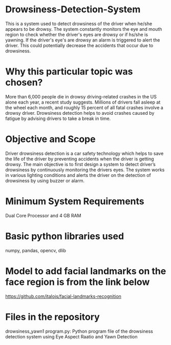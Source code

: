 # Drowsiness-Detection-System
This is a system used to detect drowsiness of the driver when he/she appears to be drowsy. The system constantly monitors the eye and mouth region to check whether the driver's eyes are drowsy or if hs/she is yawning. If the driver's eye's are drowsy an alarm is triggered to alert the driver. This could potentially decrease the accidents that occur due to drowsiness. 
# Why this particular topic was chosen?
More than 6,000 people die in drowsy driving-related crashes in the US alone each year, a recent study suggests. Millions of drivers fall asleep at the wheel each month, and roughly 15 percent of all fatal crashes involve a drowsy driver. Drowsiness detection helps to avoid crashes caused by fatigue by advising drivers to take a break in time.
# Objective and Scope
Driver drowsiness detection is a car safety technology which helps to save the life of the driver by preventing accidents when the driver is getting drowsy. The main objective is to first design a system to detect driver’s drowsiness by continuously monitoring the drivers eyes. The system works in various lighting conditions and alerts the driver on the detection of drowsiness by using buzzer or alarm.
# Minimum System Requirements
Dual Core Processor 
and 4 GB RAM 
# Basic python libraries used 
numpy,                                                                                                                                                                         pandas,                                                                                                                                                                         opencv,                                                                                                                                                                         dlib
# Model to add facial landmarks on the face region is from the link below
https://github.com/italojs/facial-landmarks-recognition
# Files in the repository
drowsiness_yawn1 program.py: Python program file of the drowsiness detection system using Eye Aspect Raatio and Yawn Detection 
